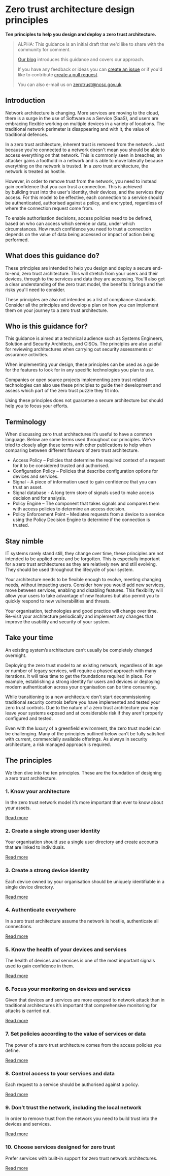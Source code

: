 # Zero trust architecture design principles

**Ten principles to help you design and deploy a zero trust architecture.**

>
> ALPHA: This guidance is an initial draft that we'd like to share with the community for comment.
>
> [Our blog](https://www.ncsc.gov.uk/blog-post/zero-trust-architecture-design-principles) introduces this guidance and covers our approach.
>
> If you have any feedback or ideas you can [create an issue](https://help.github.com/en/github/managing-your-work-on-github/creating-an-issue) or if you'd like to contribute [create a pull request](https://help.github.com/en/github/collaborating-with-issues-and-pull-requests/creating-a-pull-request).
>
> You can also e-mail us on zerotrust@ncsc.gov.uk
>

## Introduction
Network architecture is changing. More services are moving to the cloud, there is a surge in the use of Software as a Service (SaaS), and users are embracing flexible working on multiple devices in a variety of locations. The traditional network perimeter is disappearing and with it, the value of traditional defences.

In a zero trust architecture, inherent trust is removed from the network. Just because you're connected to a network doesn't mean you should be able to access everything on that network. This is commonly seen in breaches; an attacker gains a foothold in a network and is able to move laterally because everything on the network is trusted. In a zero trust architecture, the network is treated as hostile.

However, in order to remove trust from the network, you need to instead gain confidence that you can trust a connection. This is achieved by building trust into the user's identity, their devices, and the services they access. For this model to be effective, each connection to a service should be authenticated, authorised against a policy, and encrypted, regardless of where the connection request come from. 

To enable authorisation decisions, access policies need to be defined, based on who can access which service or data, under which circumstances. How much confidence you need to trust a connection depends on the value of data being accessed or impact of action being performed.

## What does this guidance do?
These principles are intended to help you design and deploy a secure end-to-end, zero trust architecture. This will stretch from your users and their devices, through to the services and data they are accessing. You'll also get a clear understanding of the zero trust model, the benefits it brings and the risks you'll need to consider.

These principles are also not intended as a list of compliance standards. Consider all the principles and develop a plan on how you can implement them on your journey to a zero trust architecture.

## Who is this guidance for?
This guidance is aimed at a technical audience such as Systems Engineers, Solution and Security Architects, and CISOs. The principles are also useful for reviewing architectures when carrying out security assessments or assurance activities.

When implementing your design, these principles can be used as a guide for the features to look for in any specific technologies you plan to use.

Companies or open source projects implementing zero trust related technologies can also use these principles to guide their development and assess which part of the zero trust puzzle they fit into.

Using these principles does not guarantee a secure architecture but should help you to focus your efforts.

## Terminology
When discussing zero trust architectures it’s useful to have a common language. Below are some terms used throughout our principles. We’ve tried to closely align these terms with other publications to help when comparing between different flavours of zero trust architecture. 

* Access Policy – Policies that determine the required context of a request for it to be considered trusted and authorised.
* Configuration Policy – Policies that describe configuration options for devices and services.
* Signal – A piece of information used to gain confidence that you can trust an asset.
* Signal database - A long term store of signals used to make access decision and for analysis.
* Policy Engine – The component that takes signals and compares them with access policies to determine an access decision.
* Policy Enforcement Point – Mediates requests from a device to a service using the Policy Decision Engine to determine if the connection is trusted.

## Stay nimble
IT systems rarely stand still, they change over time, these principles are not intended to be applied once and be forgotten. This is especially important for a zero trust architectures as they are relatively new and still evolving. They should be used throughout the lifecycle of your system.

Your architecture needs to be flexible enough to evolve, meeting changing needs, without impacting users. Consider how you would add new services, move between services, enabling and disabling features. This flexibility will allow your users to take advantage of new features but also permit you to quickly respond to new vulnerabilities and threats.

Your organisation, technologies and good practice will change over time. Re-visit your architecture periodically and implement any changes that improve the usability and security of your system.

## Take your time
An existing system’s architecture can’t usually be completely changed overnight.

Deploying the zero trust model to an existing network, regardless of its age or number of legacy services, will require a phased approach with many iterations. It will take time to get the foundations required in place. For example, establishing a strong identity for users and devices or deploying modern authentication across your organisation can be time consuming.

While transitioning to a new architecture don't start decommissioning traditional security controls before you have implemented and tested your zero trust controls. Due to the nature of a zero trust architecture you may leave your systems exposed and at considerable risk if they aren't properly configured and tested.

Even with the luxury of a greenfield environment, the zero trust model can be challenging. Many of the principles outlined below can’t be fully satisfied with current, commercially available offerings. As always in security architecture, a risk managed approach is required.

## The principles

We then dive into the ten principles. These are the foundation of designing a zero trust architecture.

### 1. Know your architecture
In the zero trust network model it’s more important than ever to know about your assets.

[Read more](1-know-your-architecture.md)

### 2. Create a single strong user identity
Your organisation should use a single user directory and create accounts that are linked to individuals.

[Read more](2-create-a-single-strong-user-identity.md)

### 3. Create a strong device identity
Each device owned by your organisation should be uniquely identifiable in a single device directory.

[Read more](3-create-a-strong-device-identity.md)

### 4. Authenticate everywhere
In a zero trust architecture assume the network is hostile, authenticate all connections.

[Read more](4-authenticate-everywhere.md)

### 5. Know the health of your devices and services
The health of devices and services is one of the most important signals used to gain confidence in them.

[Read more](5-know-the-health-of-your-devices-and-services.md)

### 6. Focus your monitoring on devices and services
Given that devices and services are more exposed to network attack than in traditional architectures it’s important that comprehensive monitoring for attacks is carried out.

[Read more](6-focus-your-monitoring-on-devices-and-services.md)

### 7. Set policies according to the value of services or data
The power of a zero trust architecture comes from the access policies you define.

[Read more](7-set-policies-according-to-the-value-of-the-service-or-data.md)

### 8. Control access to your services and data
Each request to a service should be authorised against a policy.

[Read more](8-control-access-to-your-services-and-data.md)

### 9. Don’t trust the network, including the local network
In order to remove trust from the network you need to build trust into the devices and services.

[Read more](9-dont-trust-the-network.md)

### 10. Choose services designed for zero trust

Prefer services with built-in support for zero trust network architectures.

[Read more](10-choose-services-designed-for-zero-trust.md)
